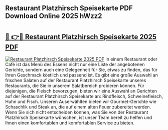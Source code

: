 ## Restaurant Platzhirsch Speisekarte PDF Download Online 2025 hWzz2

# <h2><a href="http://gcbcwqk.nevu.top/?p=Restaurant+Platzhirsch+Speisekarte">🔗 👉🔴 Restaurant Platzhirsch Speisekarte 2025 PDF</a></h2>

[![Restaurant Platzhirsch Speisekarte 2025 PDF](https://i.imgur.com/dBaPXMq.png)](http://gcbcwqk.nevu.top/?p=Restaurant+Platzhirsch+Speisekarte)
In einem Restaurant oder Café ist das Menü des Essens nicht nur eine Liste der angebotenen Gerichte, sondern auch eine Gelegenheit für Sie, etwas zu finden, das für Ihren Geschmack köstlich und passend ist. Es gibt eine große Auswahl an frischen Salaten auf der Restaurant Platzhirsch Speisekarte unseres Restaurants, die Sie in unserem Salatbereich probieren können. Für diejenigen, die Fleisch bevorzugen, bieten wir eine Auswahl an Gerichten auf der Restaurant Platzhirsch Speisekarte an: Rindfleisch, Schweinefleisch, Huhn und Fisch. Unseren Auserwählten bieten wir Gourmet-Gerichte wie Schaschlik und Steak an, die auf einem alten Feuer zubereitet werden. Wenn Sie sich nicht entscheiden können, was Sie von der Restaurant Platzhirsch Speisekarte wünschen, ist unser Team bereit zu helfen und Ihnen einen komfortablen und komfortablen Service zu bieten.
